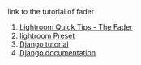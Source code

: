 

link to the tutorial of fader 

1.  [Lightroom Quick Tips - The Fader](https://www.youtube.com/watch?v=kg3MnMpA2dg)
1.  [lightroom Preset](https://freelightroompresets.co/typer/urban/)
1.  [Django tutorial](https://www.youtube.com/watch?v=F5mRW0jo-U4)
1.	[Django documentation](https://www.djangoproject.com/start/)
